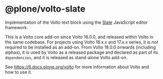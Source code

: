 # @plone/volto-slate

Implementation of the Volto text block using the
[Slate](https://www.slatejs.org/) JavaScript editor framework.

This is a Volto core add-on since Volto 16.0.0, and released within Volto in the same codebase.
For projects using Volto 16.x.x and 17.x.x series, it is *not* required to be installed as an add-on.
From Volto 18.0.0 onwards (including alphas), it is used by Volto as a released package and declared as part of its `dependencies`, and it is released as stand-alone Volto add-on.

See https://6.docs.plone.org/volto for more information about Volto and how to use it.
